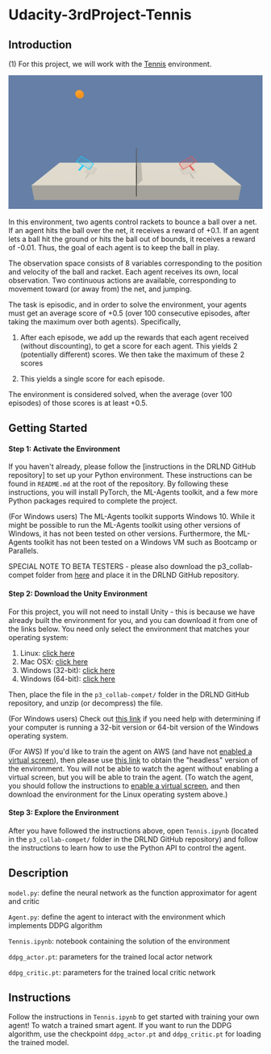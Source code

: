 # Udacity-3rdProject-Tennis  

## Introduction  

(1) For this project, we will work with the [Tennis](https://github.com/Unity-Technologies/ml-agents/blob/master/docs/Learning-Environment-Examples.md#tennis) environment.  

![](tennis.png)  

In this environment, two agents control rackets to bounce a ball over a net. If an agent hits the ball over the net, it receives a reward of +0.1. If an agent lets a ball hit the ground or hits the ball out of bounds, it receives a reward of -0.01. Thus, the goal of each agent is to keep the ball in play.

The observation space consists of 8 variables corresponding to the position and velocity of the ball and racket. Each agent receives its own, local observation. Two continuous actions are available, corresponding to movement toward (or away from) the net, and jumping.

The task is episodic, and in order to solve the environment, your agents must get an average score of +0.5 (over 100 consecutive episodes, after taking the maximum over both agents). Specifically,  

1. After each episode, we add up the rewards that each agent received (without discounting), to get a score for each agent. This yields 2 (potentially different) scores. We then take the maximum of these 2 scores  

2. This yields a single score for each episode.  

The environment is considered solved, when the average (over 100 episodes) of those scores is at least +0.5.  

## Getting Started  

#### Step 1: Activate the Environment  

If you haven't already, please follow the [instructions in the DRLND GitHub repository] to set up your Python environment. These instructions can be found in `README.md` at the root of the repository. By following these instructions, you will install PyTorch, the ML-Agents toolkit, and a few more Python packages required to complete the project.

(For Windows users) The ML-Agents toolkit supports Windows 10. While it might be possible to run the ML-Agents toolkit using other versions of Windows, it has not been tested on other versions. Furthermore, the ML-Agents toolkit has not been tested on a Windows VM such as Bootcamp or Parallels.  

SPECIAL NOTE TO BETA TESTERS - please also download the p3_collab-compet folder from [here](https://s3-us-west-1.amazonaws.com/udacity-drlnd/tmp/p3_collab-compet.zip) and place it in the DRLND GitHub repository.  

#### Step 2: Download the Unity Environment  

For this project, you will not need to install Unity - this is because we have already built the environment for you, and you can download it from one of the links below. You need only select the environment that matches your operating system:  

1. Linux: [click here](https://s3-us-west-1.amazonaws.com/udacity-drlnd/P3/Tennis/Tennis_Linux.zip)  
2. Mac OSX: [click here](https://s3-us-west-1.amazonaws.com/udacity-drlnd/P3/Tennis/Tennis.app.zip)  
3. Windows (32-bit): [click here](https://s3-us-west-1.amazonaws.com/udacity-drlnd/P3/Tennis/Tennis_Windows_x86.zip)  
4. Windows (64-bit): [click here](https://s3-us-west-1.amazonaws.com/udacity-drlnd/P3/Tennis/Tennis_Windows_x86_64.zip)  

Then, place the file in the `p3_collab-compet/` folder in the DRLND GitHub repository, and unzip (or decompress) the file.  

(For Windows users) Check out [this link](https://support.microsoft.com/en-us/help/827218/how-to-determine-whether-a-computer-is-running-a-32-bit-version-or-64) if you need help with determining if your computer is running a 32-bit version or 64-bit version of the Windows operating system.  

(For AWS) If you'd like to train the agent on AWS (and have not [enabled a virtual screen](https://github.com/Unity-Technologies/ml-agents/blob/master/docs/Training-on-Amazon-Web-Service.md)), then please use [this link](https://s3-us-west-1.amazonaws.com/udacity-drlnd/P3/Tennis/Tennis_Linux_NoVis.zip) to obtain the "headless" version of the environment. You will not be able to watch the agent without enabling a virtual screen, but you will be able to train the agent. (To watch the agent, you should follow the instructions to [enable a virtual screen](https://github.com/Unity-Technologies/ml-agents/blob/master/docs/Training-on-Amazon-Web-Service.md), and then download the environment for the Linux operating system above.)  

#### Step 3: Explore the Environment  

After you have followed the instructions above, open `Tennis.ipynb` (located in the `p3_collab-compet/` folder in the DRLND GitHub repository) and follow the instructions to learn how to use the Python API to control the agent.  

## Description  

`model.py`: define the neural network as the function approximator for agent and critic    

`Agent.py`: define the agent to interact with the environment which implements DDPG algorithm  

`Tennis.ipynb`: notebook containing the solution of the environment  

`ddpg_actor.pt`: parameters for the trained local actor network  

`ddpg_critic.pt`: parameters for the trained local critic network  

## Instructions  

Follow the instructions in `Tennis.ipynb` to get started with training your own agent! To watch a trained smart agent. If you want to run the DDPG algorithm, use the checkpoint `ddpg_actor.pt` and `ddpg_critic.pt` for loading the trained model.
